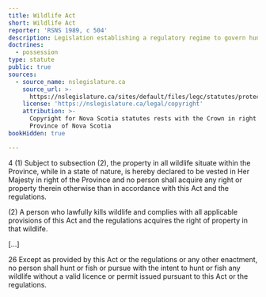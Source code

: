 ```yaml
---
title: Wildlife Act
short: Wildlife Act
reporter: 'RSNS 1989, c 504'
description: Legislation establishing a regulatory regime to govern hunting and fishing in Nova Scotia, including key provisions around the proprietary status of wild animals. 
doctrines:
  - possession
type: statute
public: true
sources:
  - source_name: nslegislature.ca
    source_url: >-
      https://nslegislature.ca/sites/default/files/legc/statutes/protect.htm
    license: 'https://nslegislature.ca/legal/copyright'
    attribution: >-
      Copyright for Nova Scotia statutes rests with the Crown in right of the
      Province of Nova Scotia
bookHidden: true

---
```


<div id="statute">

<!--2(w) “fur-bearing animal” means beaver, muskrat, red squir- rel, mink, otter, skunk, weasel, fisher, marten, lynx, bobcat, cougar, fox, coyote, raccoon and any other non-domesticated animal which may be designated as a fur-bearing animal by the Governor in Coun- cil, and includes any part of such animal, but does not include bear or snowshoe hare;-->

4 (1) Subject to subsection (2), the property in all wildlife situate within the Province, while in a state of nature, is hereby declared to be vested in Her Majesty in right of the Province and no person shall acquire any right or property therein otherwise than in accordance with this Act and the regulations.

(2) A person who lawfully kills wildlife and complies with all applicable provisions of this Act and the regulations acquires the right of property in that wildlife.

[...]

26 Except as provided by this Act or the regulations or any other enactment, no person shall hunt or fish or pursue with the intent to hunt or fish any wildlife without a valid licence or permit issued pursuant to this Act or the regulations.

</div>
